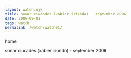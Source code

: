 ```yaml
---
layout: watch.njk
title: sonar ciudades (xabier iriondo) - september 2006
date: 2006-09-01
tags: watch
permalink: /watch/watch01/
---
```


home

sonar ciudades (xabier iriondo) - september 2006
